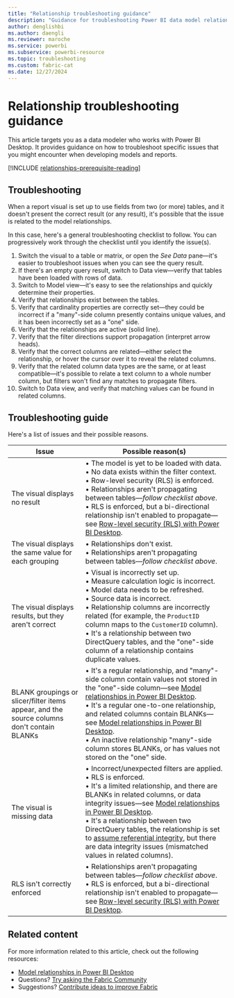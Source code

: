 ```yaml
---
title: "Relationship troubleshooting guidance"
description: "Guidance for troubleshooting Power BI data model relationship issues."
author: denglishbi
ms.author: daengli
ms.reviewer: maroche
ms.service: powerbi
ms.subservice: powerbi-resource
ms.topic: troubleshooting
ms.custom: fabric-cat
ms.date: 12/27/2024
---
```


# Relationship troubleshooting guidance

This article targets you as a data modeler who works with Power BI Desktop. It provides guidance on how to troubleshoot specific issues that you might encounter when developing models and reports.

[!INCLUDE [relationships-prerequisite-reading](includes/relationships-prerequisite-reading.md)]

## Troubleshooting

When a report visual is set up to use fields from two (or more) tables, and it doesn't present the correct result (or any result), it's possible that the issue is related to the model relationships.

In this case, here's a general troubleshooting checklist to follow. You can progressively work through the checklist until you identify the issue(s).

1. Switch the visual to a table or matrix, or open the _See Data_ pane—it's easier to troubleshoot issues when you can see the query result.
1. If there's an empty query result, switch to Data view—verify that tables have been loaded with rows of data.
1. Switch to Model view—it's easy to see the relationships and quickly determine their properties.
1. Verify that relationships exist between the tables.
1. Verify that cardinality properties are correctly set—they could be incorrect if a "many"-side column presently contains unique values, and it has been incorrectly set as a "one" side.
1. Verify that the relationships are active (solid line).
1. Verify that the filter directions support propagation (interpret arrow heads).
1. Verify that the correct columns are related—either select the relationship, or hover the cursor over it to reveal the related columns.
1. Verify that the related column data types are the same, or at least compatible—it's possible to relate a text column to a whole number column, but filters won't find any matches to propagate filters.
1. Switch to Data view, and verify that matching values can be found in related columns.

## Troubleshooting guide

Here's a list of issues and their possible reasons.

| Issue | Possible reason(s) |
|---|---|
| The visual displays no result | &bull;&nbsp;The model is yet to be loaded with data. <br/>&bull;&nbsp;No data exists within the filter context. <br/>&bull;&nbsp;Row-level security (RLS) is enforced. <br/>&bull;&nbsp;Relationships aren't propagating between tables—_follow checklist above_. <br/>&bull;&nbsp;RLS is enforced, but a bi-directional relationship isn't enabled to propagate—see [Row-level security (RLS) with Power BI Desktop](/fabric/security/service-admin-row-level-security). |
| The visual displays the same value for each grouping | &bull;&nbsp;Relationships don't exist. <br/>&bull;&nbsp;Relationships aren't propagating between tables—_follow checklist above_. |
| The visual displays results, but they aren't correct | &bull;&nbsp;Visual is incorrectly set up. <br/>&bull;&nbsp;Measure calculation logic is incorrect. <br/>&bull;&nbsp;Model data needs to be refreshed. <br/>&bull;&nbsp;Source data is incorrect. <br/>&bull;&nbsp;Relationship columns are incorrectly related (for example, the `ProductID` column maps to the `CustomerID` column). <br/>&bull;&nbsp;It's a relationship between two DirectQuery tables, and the "one"-side column of a relationship contains duplicate values. |
| BLANK groupings or slicer/filter items appear, and the source columns don't contain BLANKs | &bull;&nbsp;It's a regular relationship, and "many"-side column contain values not stored in the "one"-side column—see [Model relationships in Power BI Desktop](/power-bi/transform-model/desktop-relationships-understand#regular-relationships). <br/>&bull;&nbsp;It's a regular one-to-one relationship, and related columns contain BLANKs—see [Model relationships in Power BI Desktop](/power-bi/transform-model/desktop-relationships-understand#regular-relationships). <br/>&bull;&nbsp;An inactive relationship "many"-side column stores BLANKs, or has values not stored on the "one" side. |
| The visual is missing data | &bull;&nbsp;Incorrect/unexpected filters are applied. <br/>&bull;&nbsp;RLS is enforced. <br/>&bull;&nbsp;It's a limited relationship, and there are BLANKs in related columns, or data integrity issues—see [Model relationships in Power BI Desktop](/power-bi/transform-model/desktop-relationships-understand#limited-relationships). <br/>&bull;&nbsp;It's a relationship between two DirectQuery tables, the relationship is set to [assume referential integrity](/power-bi/transform-model/desktop-relationships-understand#assume-referential-integrity), but there are data integrity issues (mismatched values in related columns). |
| RLS isn't correctly enforced | &bull;&nbsp;Relationships aren't propagating between tables—_follow checklist above_. <br/>&bull;&nbsp;RLS is enforced, but a bi-directional relationship isn't enabled to propagate—see [Row-level security (RLS) with Power BI Desktop](/fabric/security/service-admin-row-level-security). |

## Related content

For more information related to this article, check out the following resources:

- [Model relationships in Power BI Desktop](/power-bi/transform-model/desktop-relationships-understand)
- Questions? [Try asking the Fabric Community](https://community.fabric.microsoft.com/)
- Suggestions? [Contribute ideas to improve Fabric](https://ideas.fabric.microsoft.com/)
